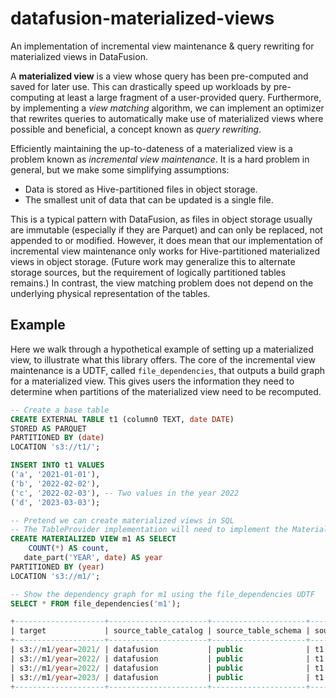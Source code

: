 # datafusion-materialized-views

An implementation of incremental view maintenance & query rewriting for materialized views in DataFusion.

A **materialized view** is a view whose query has been pre-computed and saved for later use. This can drastically speed up workloads by pre-computing at least a large fragment of a user-provided query. Furthermore, by implementing a _view matching_ algorithm, we can implement an optimizer that rewrites queries to automatically make use of materialized views where possible and beneficial, a concept known as *query rewriting*.

Efficiently maintaining the up-to-dateness of a materialized view is a problem known as *incremental view maintenance*. It is a hard problem in general, but we make some simplifying assumptions:

* Data is stored as Hive-partitioned files in object storage.
* The smallest unit of data that can be updated is a single file.

This is a typical pattern with DataFusion, as files in object storage usually are immutable (especially if they are Parquet) and can only be replaced, not appended to or modified. However, it does mean that our implementation of incremental view maintenance only works for Hive-partitioned materialized views in object storage. (Future work may generalize this to alternate storage sources, but the requirement of logically partitioned tables remains.) In contrast, the view matching problem does not depend on the underlying physical representation of the tables.

## Example

Here we walk through a hypothetical example of setting up a materialized view, to illustrate
what this library offers. The core of the incremental view maintenance is a UDTF, called `file_dependencies`, that
outputs a build graph for a materialized view. This gives users the information they need to determine
when partitions of the materialized view need to be recomputed.

```sql
-- Create a base table
CREATE EXTERNAL TABLE t1 (column0 TEXT, date DATE)
STORED AS PARQUET
PARTITIONED BY (date)
LOCATION 's3://t1/';

INSERT INTO t1 VALUES 
('a', '2021-01-01'), 
('b', '2022-02-02'), 
('c', '2022-02-03'), -- Two values in the year 2022
('d', '2023-03-03');

-- Pretend we can create materialized views in SQL
-- The TableProvider implementation will need to implement the Materialized trait.
CREATE MATERIALIZED VIEW m1 AS SELECT
    COUNT(*) AS count,
   date_part('YEAR', date) AS year
PARTITIONED BY (year)
LOCATION 's3://m1/';

-- Show the dependency graph for m1 using the file_dependencies UDTF
SELECT * FROM file_dependencies('m1');

+--------------------+----------------------+---------------------+-------------------+--------------------------------------+----------------------+
| target             | source_table_catalog | source_table_schema | source_table_name | source_uri                           | source_last_modified |
+--------------------+----------------------+---------------------+-------------------+--------------------------------------+----------------------+
| s3://m1/year=2021/ | datafusion           | public              | t1                | s3://t1/date=2021-01-01/data.parquet | 2023-07-11T16:29:26  |
| s3://m1/year=2022/ | datafusion           | public              | t1                | s3://t1/date=2022-02-02/data.parquet | 2023-07-11T16:45:22  |
| s3://m1/year=2022/ | datafusion           | public              | t1                | s3://t1/date=2022-02-03/data.parquet | 2023-07-11T16:45:44  |
| s3://m1/year=2023/ | datafusion           | public              | t1                | s3://t1/date=2023-03-03/data.parquet | 2023-07-11T16:45:44  |
+--------------------+----------------------+---------------------+-------------------+--------------------------------------+----------------------+
```

